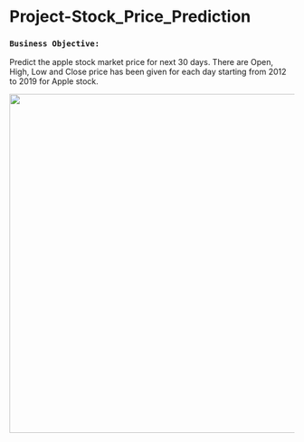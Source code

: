 # Project-Stock_Price_Prediction
### `Business Objective:`
Predict the apple stock market price for next 30 days.  There are Open, High, Low and Close price has been given for each day starting from 2012 to 2019 for Apple stock. 

<div align="center">
    <img src="https://github.com/ShubhamMore4/Project-Stock_Price_Prediction/blob/master/Images/Stock%20Price%20image.JPG" width="600" />
</div>
